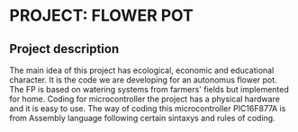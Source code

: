 PROJECT: FLOWER POT
===================
Project description
------------------
The main idea of this project has ecological, economic and educational character.
It is the code we are developing for an autonomus flower pot. The FP is based
on watering systems from farmers' fields but implemented for home. Coding for microcontroller
the project has a physical hardware and it is easy to use. 
The way of coding this microcontroller PIC16F877A is from Assembly language following certain
sintaxys and rules of coding.
